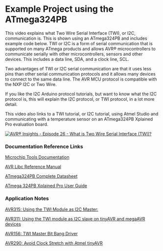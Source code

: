 # Example Project using the ATmega324PB

This video explains what Two Wire Serial Interface (TWI), or I2C, communication is. This is shown using an ATmega324PB and includes example code below. TWI or I2C is a form of serial communication that is supported on many ATmega products and allows AVR® microcontrollers to communicate serially with other microcontrollers, sensors and other devices. This includes a data line, SDA, and a clock line, SCL. 

Two advantages of TWI or I2C serial communication are that it uses less pins than other serial communication protocols and it allows many devices to connect to the same data line. The AVR MCU protocol is compatible with the NXP I2C or Two Wire.

If you like the I2C Arduino protocol tutorials, but want to know what the I2C protocol is, this will explain the I2C protocol, or TWI protocol, in a lot more detail. 

This video also links to a TWI tutorial, or I2C tutorial, using Atmel Studio and communicating with a temperature sensor on an ATmega324PB Xplained Pro evaluation board.

[![AVR® Insights - Episode 26 - What is Two Wire Serial Interface (TWI)?](https://img.youtube.com/vi/QOs67vrGDn0/0.jpg)](https://www.youtube.com/watch?v=QOs67vrGDn0)

### Documentation Reference Links

[Microchip Tools Documentation](https://mchp.us/2VgXsy5)

[AVR Libc Reference Manual](https://www.microchip.com/webdoc/AVRLibcReferenceManual/index.html)

[ATmega324PB Complete Datasheet](http://www.microchip.com/mymicrochip/filehandler.aspx?ddocname=en590812)

[ATmega 324PB Xplained Pro User Guide](http://www.microchip.com/mymicrochip/filehandler.aspx?ddocname=en590285)

### Application Notes

[AVR315: Using the TWI Module as I2C Master:](https://www.microchip.com/wwwAppNotes/AppNotes.aspx?appnote=en591794)

[AVR311: Using the TWI module as I2C slave on tinyAVR and megaAVR devices](https://www.microchip.com/wwwAppNotes/AppNotes.aspx?appnote=en591792)

[AVR156: TWI Master Bit Bang Driver](https://www.microchip.com/wwwAppNotes/AppNotes.aspx?appnote=en591620)

[AVR290: Avoid Clock Stretch with Atmel tinyAVR](https://www.microchip.com/wwwAppNotes/AppNotes.aspx?appnote=en591922)
